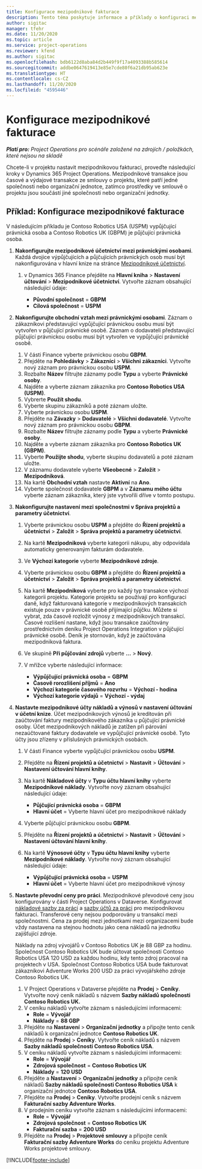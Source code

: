 ```yaml
---
title: Konfigurace mezipodnikové fakturace
description: Tento téma poskytuje informace a příklady o konfiguraci mezipodnikové fakturace pro projekty.
author: sigitac
manager: tfehr
ms.date: 11/20/2020
ms.topic: article
ms.service: project-operations
ms.reviewer: kfend
ms.author: sigitac
ms.openlocfilehash: bdb6122d8aba84d2b449f9f17a4093388b585614
ms.sourcegitcommit: addbe0647619413e85e7cde80f6a21db95ab623e
ms.translationtype: HT
ms.contentlocale: cs-CZ
ms.lasthandoff: 11/20/2020
ms.locfileid: "4595446"
---
```

# <a name="configure-intercompany-invoicing"></a>Konfigurace mezipodnikové fakturace

_**Platí pro:** Project Operations pro scénáře založené na zdrojích / položkách, které nejsou na skladě_

Chcete-li v projektu nastavit mezipodnikovou fakturaci, proveďte následující kroky v Dynamics 365 Project Operations. Mezipodnikové transakce jsou časové a výdajové transakce ze smlouvy o projektu, které patří jedné společnosti nebo organizační jednotce, zatímco prostředky ve smlouvě o projektu jsou součástí jiné společnosti nebo organizační jednotky.

## <a name="example-configure-intercompany-invoicing"></a>Příklad: Konfigurace mezipodnikové fakturace

V následujícím příkladu je Contoso Robotics USA (USPM) vypůjčující právnická osoba a Contoso Robotics UK (GBPM) je půjčující právnická osoba. 

1. **Nakonfigurujte mezipodnikové účetnictví mezi právnickými osobami**. Každá dvojice výpůjčujících a půjčujících právnických osob musí být nakonfigurována v hlavní knize na stránce [Mezipodnikové účetnictví](https://docs.microsoft.com/dynamics365/finance/general-ledger/intercompany-accounting-setup).
    
    1. v Dynamics 365 Finance přejděte na **Hlavní kniha** > **Nastavení účtování** > **Mezipodnikové účetnictví**. Vytvořte záznam obsahující následující údaje:

        - **Původní společnost** = **GBPM**
        - **Cílová společnost** = **USPM**

2. **Nakonfigurujte obchodní vztah mezi právnickými osobami**. Záznam o zákazníkovi představující vypůjčující právnickou osobu musí být vytvořen v půjčující právnické osobě. Záznam o dodavateli představující půjčující právnickou osobu musí být vytvořen ve vypůjčující právnické osobě.

     1. V části Finance vyberte právnickou osobu **GBPM**.
     2. Přejděte na **Pohledávky** > **Zákazníci** > **Všichni zákazníci**. Vytvořte nový záznam pro právnickou osobu **USPM**.
     3. Rozbalte **Název** filtrujte záznamy podle **Typu** a vyberte **Právnické osoby**. 
     4. Najděte a vyberte záznam zákazníka pro **Contoso Robotics USA (USPM)**.
     5. Vybrerte **Použít shodu**. 
     6. Vyberte skupinu zákazníků a poté záznam uložte.
     7. Vyberte právnickou osobu **USPM**.
     8. Přejděte na **Závazky** > **Dodavatelé** > **Všichni dodavatelé**. Vytvořte nový záznam pro právnickou osobu **GBPM**.
     9. Rozbalte **Název** filtrujte záznamy podle **Typu** a vyberte **Právnické osoby**. 
     10. Najděte a vyberte záznam zákazníka pro **Contoso Robotics UK (GBPM)**.
     11. Vyberte **Použijte shodu**, vyberte skupinu dodavatelů a poté záznam uložte.
     12. V záznamu dodavatele vyberte **Všeobecné** > **Založit** > **Mezipodniková**.
     13. Na kartě **Obchodní vztah** nastavte **Aktivní** na **Ano**.
     14. Vyberte společnost dodavatele **GBPM** a v **Záznamu mého účtu** vyberte záznam zákazníka, který jste vytvořili dříve v tomto postupu.

3. **Nakonfigurujte nastavení mezi společnostmi v Správa projektů a parametry účetnictví**. 

    1. Vyberte právnickou osobu **USPM** a přejděte do **Řízení projektů a účetnictví** > **Založit** > **Správa projektů a parametry účetnictví**.
    2. Na kartě **Mezipodniková** vyberte kategorii nákupu, aby odpovídala automaticky generovaným fakturám dodavatele.
    3. Ve **Výchozí kategorie** vyberte **Mezipodnikové zdroje**.
    4. Vyberte právnickou osobu **GBPM** a přejděte do **Řízení projektů a účetnictví** > **Založit** > **Správa projektů a parametry účetnictví**.
    5. Na kartě **Mezipodniková** vyberte pro každý typ transakce výchozí kategorii projektu. Kategorie projektu se používají pro konfiguraci daně, když fakturovaná kategorie v mezipodnikových transakcích existuje pouze v právnické osobě přijímající půjčku. Můžete si vybrat, zda časově rozložit výnosy z mezipodnikových transakcí. Časové rozlišení nastane, když jsou transakce zaúčtovány prostřednictvím deníku Project Operations Integration v půjčující právnické osobě. Deník je stornován, když je zaúčtována mezipodniková faktura.
    6. Ve skupině **Při půjčování zdrojů** vyberte **...** > **Nový**. 
    7. V mřížce vyberte následující informace:

          - **Výpůjčující právnická osoba** = **GBPM**
          - **Časově rorozlišení příjmů** = **Ano**
          - **Výchozí kategorie časového rozvrhu** = **Výchozí - hodina**
          - **Výchozí kategorie výdajů** = **Výchozí - výdaj**

4. **Nastavte mezipodnikové účty nákladů a výnosů v nastavení účtování v účetní knize**. Účet mezipodnikových výnosů je kreditován při zaúčtování faktury mezipodnikového zákazníka u půjčující právnické osoby. Účet mezipodnikových nákladů je zatížen při párování nezaúčtované faktury dodavatele ve vypůjčující právnické osobě. Tyto účty jsou zřízeny v příslušných právnických osobách. 
      
     1. V části Finance vyberte vypůjčující právnickou osobu **USPM**. 
     2. Přejděte na **Řízení projektů a účetnictví** > **Nastavit** > **Účtování** > **Nastavení účtování hlavní knihy**. 
     3. Na kartě **Nákladové účty** v **Typu účtu hlavní knihy** vyberte **Mezipodnikové náklady**. Vytvořte nový záznam obsahující následující údaje:
      
        - **Půjčující právnická osoba** = **GBPM**
        - **Hlavní účet** = Vyberte hlavní účet pro mezipodnikové náklady
        
     4. Vyberte půjčující právnickou osobu **GBPM**. 
     5. Přejděte na **Řízení projektů a účetnictví** > **Nastavit** > **Účtování** > **Nastavení účtování hlavní knihy**. 
     6. Na kartě **Výnosové účty** v **Typu účtu hlavní knihy** vyberte **Mezipodnikové náklady**. Vytvořte nový záznam obsahující následující údaje:

        - **Výpůjčující právnická osoba** = **USPM**
        - **Hlavní účet** = Vyberte hlavní účet pro mezipodnikové výnosy 

5. **Nastavte převodní ceny pro práci**. Mezipodnikové převodové ceny jsou konfigurovány v části Project Operations v Dataverse. Konfigurovat [nákladové sazby za práci](../pricing-costing/set-up-labor-cost-rate.md#transfer-pricing-and-costs-for-resources-outside-of-your-division-or-legal-entity) a [sazby účtů za práci](../pricing-costing/set-up-labor-bill-rate.md#transfer-pricing-or-set-up-bill-rates-for-resources-from-other-organizational-units-or-divisions) pro mezipodnikovou fakturaci. Transferové ceny nejsou podporovány u transakcí mezi společnostmi. Cena za prodej mezi jednotkami mezi organizacemi bude vždy nastavena na stejnou hodnotu jako cena nákladů na jednotku zajišťující zdroje.

      Náklady na zdroj vývojářů v Contoso Robotics UK je 88 GBP za hodinu. Společnost Contoso Robotics UK bude účtovat společnosti Contoso Robotics USA 120 USD za každou hodinu, kdy tento zdroj pracoval na projektech v USA. Společnost Contoso Robotics USA bude fakturovat zákazníkovi Adventure Works 200 USD za práci vývojářského zdroje Contoso Robotics UK.

      1. V Project Operations v Dataverse přejděte na **Prodej** > **Ceníky**. Vytvořte nový ceník nákladů s názvem **Sazby nákladů společnosti Contoso Robotics UK.** 
      2. V ceníku nákladů vytvořte záznam s následujícími informacemi:
         - **Role** = **Vývojář**
         - **Náklady** = **88 GBP**
      3. Přejděte na **Nastavení** > **Organizační jednotky** a připojte tento ceník nákladů k organizační jednotce **Contoso Robotics UK**.
      4. Přejděte na **Prodej** > **Ceníky**. Vytvořte ceník nákladů s názvem **Sazby nákladů společnosti Contoso Robotics USA**. 
      5. V ceníku nákladů vytvořte záznam s následujícími informacemi:
          - **Role** = **Vývojář**
          - **Zdrojová společnost** = **Contoso Robotics UK**
          - **Náklady** = **120 USD**
      6. Přejděte a **Nastavení** > **Organizační jednotky** a připojte ceník nákladů **Sazby nákladů společnosti Contoso Robotics USA** k organizační jednotce **Contoso Robotics USA**.
      7. Přejděte na **Prodej** > **Ceníky**. Vytvořte prodejní ceník s názvem **Fakturační sazby Adventure Works**. 
      8. V prodejním ceníku vytvořte záznam s následujícími informacemi:
          - **Role** = **Vývojář**
          - **Zdrojová společnost** = **Contoso Robotics UK**
          - **Fakturační sazba** = **200 USD**
      9. Přejděte na **Prodej** > **Projektové smlouvy** a připojte ceník **Fakturační sazby Adventure Works** do ceníku projektu Adventure Works projektové smlouvy.


[!INCLUDE[footer-include](../includes/footer-banner.md)]